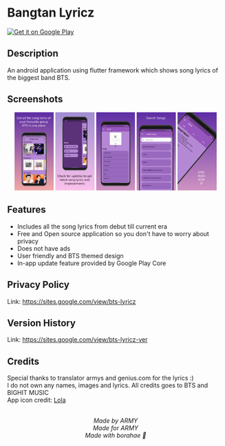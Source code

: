 # Bangtan Lyricz

<a href='https://play.google.com/store/apps/details?id=com.kimvinod.bts_lyricz'><img alt='Get it on Google Play' src='https://play.google.com/intl/en_us/badges/static/images/badges/en_badge_web_generic.png' height="80" /></a>

## Description
An android application using flutter framework which shows song lyrics of the biggest band BTS.

## Screenshots
<p align = "center">
   <img src="https://github.com/KimVinod/bts-lyricz/blob/main/screenshots/screen_1.png" width="18%" unselectable="on"/>
   <img src="https://github.com/KimVinod/bts-lyricz/blob/main/screenshots/screen_2.png" width="18%" unselectable="on"/>
   <img src="https://github.com/KimVinod/bts-lyricz/blob/main/screenshots/screen_3.png" width="18%" unselectable="on"/>
   <img src="https://github.com/KimVinod/bts-lyricz/blob/main/screenshots/screen_4.png" width="18%" unselectable="on"/>
   <img src="https://github.com/KimVinod/bts-lyricz/blob/main/screenshots/screen_5.png" width="18%" unselectable="on"/> 
</p>

## Features
<ul>
  <li>Includes all the song lyrics from debut till current era</li>
  <li>Free and Open source application so you don't have to worry about privacy</li>
  <li>Does not have ads</li>
  <li>User friendly and BTS themed design</li>
  <li>In-app update feature provided by Google Play Core</li>
</ul>

## Privacy Policy
Link: https://sites.google.com/view/bts-lyricz

## Version History
Link: https://sites.google.com/view/bts-lyricz-ver

## Credits
Special thanks to translator armys and genius.com for the lyrics :)<br>
I do not own any names, images and lyrics. All credits goes to BTS and BIGHIT MUSIC<br>
App icon credit: <a href="https://in.pinterest.com/pin/807340670713498489/">Lola</a>

<p align = "center">
 <br>
 <i>Made by ARMY</i><br>
 <i>Made for ARMY</i><br>
 <i>Made with borahae 💜</i>
